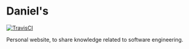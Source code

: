 # Daniel's

[![TravisCI](https://travis-ci.org/medeiros/medeiros.github.io.svg?branch=master)](https://travis-ci.org/medeiros/medeiros.github.io)

Personal website, to share knowledge related to software engineering.
